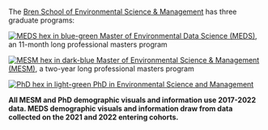 The <a href="https://bren.ucsb.edu/" target="_blank">Bren School of Environmental Science & Management</a> has three graduate programs: 

 <a href="https://bren.ucsb.edu/masters-programs/master-environmental-data-science" target="_blank"> <img class="meds_hex" src="logos/bren_meds_hex.png" alt="MEDS hex in blue-green"> Master of Environmental Data Science (MEDS)</a>, an 11-month long professional masters program
 
 <a href="https://bren.ucsb.edu/masters-programs/master-environmental-science-and-management" target="_blank"> <img class="mesm_hex" src="logos/bren_mesm_hex.png" alt="MESM hex in dark-blue"> Master of Environmental Science & Management (MESM)</a>, a two-year long professional masters program
 
 <a href="https://bren.ucsb.edu/phd-environmental-science-and-management" target="_blank"> <img class="phd_hex" src="logos/bren_phd_hex.png" alt="PhD hex in light-green"> PhD in Environmental Science and Management</a>

**All MESM and PhD demographic visuals and information use 2017-2022 data. MEDS demographic visuals and information draw from data collected on the 2021 and 2022 entering cohorts.**










